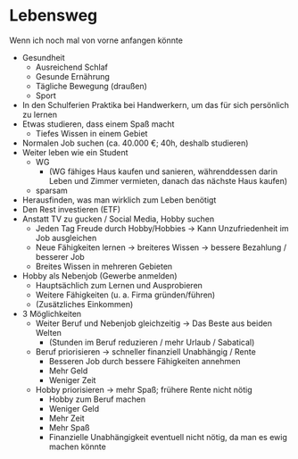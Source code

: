 # Lebensweg

Wenn ich noch mal von vorne anfangen könnte

- Gesundheit
    + Ausreichend Schlaf
    + Gesunde Ernährung
    + Tägliche Bewegung (draußen)
    + Sport
- In den Schulferien Praktika bei Handwerkern, um das für sich persönlich zu lernen
- Etwas studieren, dass einem Spaß macht
    + Tiefes Wissen in einem Gebiet
- Normalen Job suchen (ca. 40.000 €; 40h, deshalb studieren)
- Weiter leben wie ein Student 
    + WG
        * (WG fähiges Haus kaufen und sanieren, währenddessen darin Leben und Zimmer vermieten, danach das nächste Haus kaufen)
    + sparsam
- Herausfinden, was man wirklich zum Leben benötigt
- Den Rest investieren (ETF)
- Anstatt TV zu gucken / Social Media, Hobby suchen
    + Jeden Tag Freude durch Hobby/Hobbies -> Kann Unzufriedenheit im Job ausgleichen
    + Neue Fähigkeiten lernen -> breiteres Wissen -> bessere Bezahlung / besserer Job
    + Breites Wissen in mehreren Gebieten
- Hobby als Nebenjob (Gewerbe anmelden)
    + Hauptsächlich zum Lernen und Ausprobieren
    + Weitere Fähigkeiten (u. a. Firma gründen/führen)
    + (Zusätzliches Einkommen)
- 3 Möglichkeiten
    + Weiter Beruf und Nebenjob gleichzeitig -> Das Beste aus beiden Welten
        * (Stunden im Beruf reduzieren / mehr Urlaub / Sabatical)
    + Beruf priorisieren -> schneller finanziell Unabhängig / Rente
        * Besseren Job durch bessere Fähigkeiten annehmen
        * Mehr Geld
        * Weniger Zeit
    + Hobby priorisieren -> mehr Spaß; frühere Rente nicht nötig
        * Hobby zum Beruf machen
        * Weniger Geld
        * Mehr Zeit
        * Mehr Spaß
        * Finanzielle Unabhängigkeit eventuell nicht nötig, da man es ewig machen könnte 
